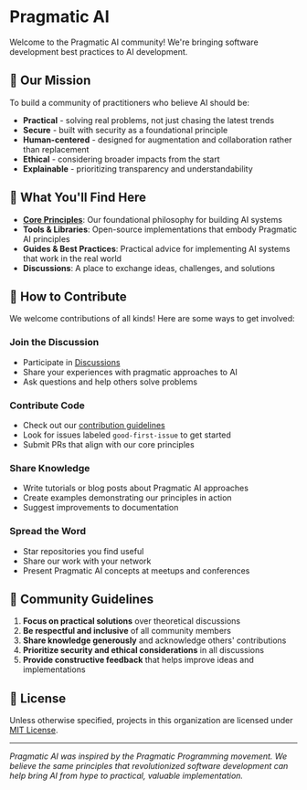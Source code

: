 # Pragmatic AI

Welcome to the Pragmatic AI community! We're bringing software development best practices to AI development.

## 🌟 Our Mission

To build a community of practitioners who believe AI should be:
- **Practical** - solving real problems, not just chasing the latest trends
- **Secure** - built with security as a foundational principle
- **Human-centered** - designed for augmentation and collaboration rather than replacement
- **Ethical** - considering broader impacts from the start
- **Explainable** - prioritizing transparency and understandability

## 🧰 What You'll Find Here

- **[Core Principles](https://github.com/PragmaticAI/principles)**: Our foundational philosophy for building AI systems
- **Tools & Libraries**: Open-source implementations that embody Pragmatic AI principles
- **Guides & Best Practices**: Practical advice for implementing AI systems that work in the real world
- **Discussions**: A place to exchange ideas, challenges, and solutions

## 🤝 How to Contribute

We welcome contributions of all kinds! Here are some ways to get involved:

### Join the Discussion
- Participate in [Discussions](https://github.com/orgs/pragmatic-ai-org/discussions/)
- Share your experiences with pragmatic approaches to AI
- Ask questions and help others solve problems

### Contribute Code
- Check out our [contribution guidelines](https://github.com/PragmaticAI/contributing)
- Look for issues labeled `good-first-issue` to get started
- Submit PRs that align with our core principles

### Share Knowledge
- Write tutorials or blog posts about Pragmatic AI approaches
- Create examples demonstrating our principles in action
- Suggest improvements to documentation

### Spread the Word
- Star repositories you find useful
- Share our work with your network
- Present Pragmatic AI concepts at meetups and conferences

## 💬 Community Guidelines

1. **Focus on practical solutions** over theoretical discussions
2. **Be respectful and inclusive** of all community members
3. **Share knowledge generously** and acknowledge others' contributions
4. **Prioritize security and ethical considerations** in all discussions
5. **Provide constructive feedback** that helps improve ideas and implementations

## 📝 License

Unless otherwise specified, projects in this organization are licensed under [MIT License](LICENSE).

---

*Pragmatic AI was inspired by the Pragmatic Programming movement. We believe the same principles that revolutionized software development can help bring AI from hype to practical, valuable implementation.*
